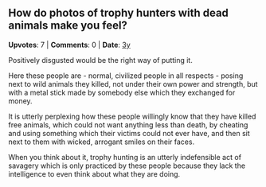 ## How do photos of trophy hunters with dead animals make you feel?
    
**Upvotes**: 7 | **Comments**: 0 | **Date**: [3y](https://www.quora.com/How-do-photos-of-trophy-hunters-with-dead-animals-make-you-feel/answer/Gary-Meaney)

Positively disgusted would be the right way of putting it.

Here these people are - normal, civilized people in all respects - posing next to wild animals they killed, not under their own power and strength, but with a metal stick made by somebody else which they exchanged for money.

It is utterly perplexing how these people willingly know that they have killed free animals, which could not want anything less than death, by cheating and using something which their victims could not ever have, and then sit next to them with wicked, arrogant smiles on their faces.

When you think about it, trophy hunting is an utterly indefensible act of savagery which is only practiced by these people because they lack the intelligence to even think about what they are doing.

